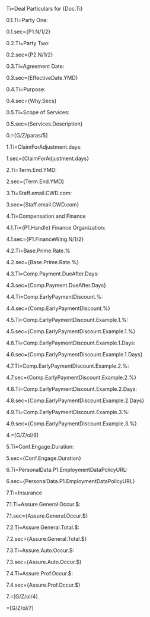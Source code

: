 Ti=Deal Particulars for {Doc.Ti}

0.1.Ti=Party One:

0.1.sec={P1.N/1/2}

0.2.Ti=Party Two:

0.2.sec={P2.N/1/2}

0.3.Ti=Agreement Date:

0.3.sec={EffectiveDate.YMD}

0.4.Ti=Purpose:

0.4.sec={Why.Secs}

0.5.Ti=Scope of Services:

0.5.sec={Services.Description}

0.=[G/Z/paras/5]

1.Ti=ClaimForAdjustment.days:

1.sec={ClaimForAdjustment.days}

2.Ti=Term.End.YMD:

2.sec={Term.End.YMD}

3.Ti=Staff.email.CWD.com:

3.sec={Staff.email.CWD.com}

4.Ti=Compensation and Finance

4.1.Ti={P1.Handle} Finance Organization:

4.1.sec={P1.FinanceWing.N/1/2}

4.2.Ti=Base.Prime.Rate.%

4.2.sec={Base.Prime.Rate.%}

4.3.Ti=Comp.Payment.DueAfter.Days:

4.3.sec={Comp.Payment.DueAfter.Days}

4.4.Ti=Comp.EarlyPaymentDiscount.%:

4.4.sec={Comp.EarlyPaymentDiscount.%}

4.5.Ti=Comp.EarlyPaymentDiscount.Example.1.%:

4.5.sec={Comp.EarlyPaymentDiscount.Example.1.%}

4.6.Ti=Comp.EarlyPaymentDiscount.Example.1.Days:

4.6.sec={Comp.EarlyPaymentDiscount.Example.1.Days}

4.7.Ti=Comp.EarlyPaymentDiscount.Example.2.%:

4.7.sec={Comp.EarlyPaymentDiscount.Example.2.%}

4.8.Ti=Comp.EarlyPaymentDiscount.Example.2.Days:

4.8.sec={Comp.EarlyPaymentDiscount.Example.2.Days}

4.9.Ti=Comp.EarlyPaymentDiscount.Example.3.%:

4.9.sec={Comp.EarlyPaymentDiscount.Example.3.%}

4.=[G/Z/ol/9]

5.Ti=Conf.Engage.Duration:

5.sec={Conf.Engage.Duration}


6.Ti=PersonalData.P1.EmploymentDataPolicyURL:

6.sec={PersonalData.P1.EmploymentDataPolicyURL}

7.Ti=Insurance

7.1.Ti=Assure.General.Occur.$:

7.1.sec={Assure.General.Occur.$}

7.2.Ti=Assure.General.Total.$:

7.2.sec={Assure.General.Total.$}

7.3.Ti=Assure.Auto.Occur.$:

7.3.sec={Assure.Auto.Occur.$}

7.4.Ti=Assure.Prof.Occur.$:

7.4.sec={Assure.Prof.Occur.$}

7.=[G/Z/ol/4]

=[G/Z/ol/7]
